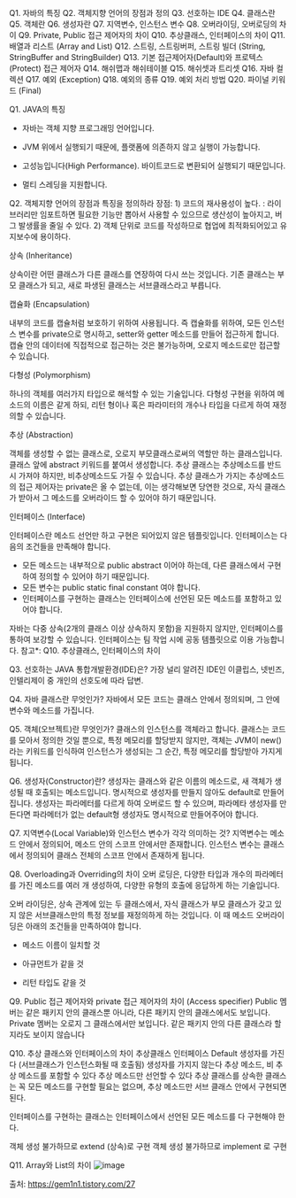 Q1. 자바의 특징
Q2. 객체지향 언어의 장점과 정의
Q3. 선호하는 IDE
Q4. 클래스란
Q5. 객체란 
Q6. 생성자란
Q7. 지역변수, 인스턴스 변수
Q8. 오버라이딩, 오버로딩의 차이
Q9. Private, Public 접근 제어자의 차이
Q10. 추상클래스, 인터페이스의 차이
Q11. 배열과 리스트 (Array and List)
Q12. 스트링, 스트링버퍼, 스트링 빌더 (String, StringBuffer and StringBuilder)
Q13. 기본 접근제어자(Default)와 프로텍스(Protect) 접근 제어자
Q14. 해쉬맵과 해쉬테이블
Q15. 해쉬셋과 트리셋
Q16. 자바 컬렉션
Q17. 예외 (Exception)
Q18. 예외의 종류
Q19. 예외 처리 방법
Q20. 파이널 키워드 (Final)
 

 

Q1. JAVA의 특징
- 자바는 객체 지향 프로그래밍 언어입니다.

- JVM 위에서 실행되기 때문에, 플랫폼에 의존하지 않고 실행이 가능합니다. 

- 고성능입니다(High Performance). 바이트코드로 변환되어 실행되기 때문입니다.

- 멀티 스레딩을 지원합니다.


Q2. 객체지향 언어의 장점과 특징을 정의하라
장점: 1) 코드의 재사용성이 높다. : 라이브러리만 임포트하면 필요한 기능만 뽑아서 사용할 수 있으므로 생산성이 높아지고, 버그 발생률을 줄일 수 있다. 2) 객체 단위로 코드를 작성하므로 협업에 최적화되어있고 유지보수에 용이하다.

 

상속 (Inheritance) 

상속이란 어떤 클래스가 다른 클래스를 연장하여 다시 쓰는 것입니다. 기존 클래스는 부모 클래스가 되고, 새로 파생된 클래스는 서브클래스라고 부릅니다. 

캡슐화 (Encapsulation)

내부의 코드를 캡슐처럼 보호하기 위하여 사용됩니다. 즉 캡슐화를 위하여, 모든 인스턴스 변수를 private으로 명시하고, setter와 getter 메소드를 만들어 접근하게 합니다. 캡슐 안의 데이터에 직접적으로 접근하는 것은 불가능하며, 오로지 메소드로만 접근할 수 있습니다.

다형성 (Polymorphism)

하나의 객체를 여러가지 타입으로 해석할 수 있는 기술입니다. 다형성 구현을 위하여 메소드의 이름은 같게 하되, 리턴 형이나 혹은 파라미터의 개수나 타입을 다르게 하여 재정의할 수 있습니다.

추상 (Abstraction)

객체를 생성할 수 없는 클래스로, 오로지 부모클래스로써의 역할만 하는 클래스입니다. 클래스 앞에 abstract 키워드를 붙여서 생성합니다. 추상 클래스는 추상메소드를 반드시 가져야 하지만, 비추상메소드도 가질 수 있습니다. 추상 클래스가 가지는 추상메소드의 접근 제어자는 private은 올 수 없는데, 이는 생각해보면 당연한 것으로, 자식 클래스가 받아서 그 메소드를 오버라이드 할 수 있어야 하기 때문입니다.

인터페이스 (Interface)

인터페이스란 메소드 선언만 하고 구현은 되어있지 않은 템플릿입니다. 인터페이스는 다음의 조건들을 만족해야 합니다.

- 모든 메소드는 내부적으로 public abstract 이어야 하는데, 다른 클래스에서 구현하여 정의할 수 있어야 하기 때문입니다.
- 모든 변수는 public static final constant 여야 합니다.
- 인터페이스를 구현하는 클래스는 인터페이스에 선언된 모든 메소드를 포함하고 있어야 합니다.

자바는 다중 상속(2개의 클래스 이상 상속하지 못함)을 지원하지 않지만, 인터페이스를 통하여 보강할 수 있습니다. 인터페이스는 팀 작업 시에 공동 템플릿으로 이용 가능합니다.
참고*: Q10. 추상클래스, 인터페이스의 차이


Q3. 선호하는 JAVA 통합개발환경(IDE)은?
가장 널리 알려진 IDE인 이클립스, 넷빈즈, 인텔리제이 중 개인의 선호도에 따라 답변.


Q4. 자바 클래스란 무엇인가?
자바에서 모든 코드는 클래스 안에서 정의되며, 그 안에 변수와 메소드를 가집니다.


Q5. 객체(오브젝트)란 무엇인가?
클래스의 인스턴스를 객체라고 합니다. 클래스는 코드를 모아서 정의한 것일 뿐으로, 특정 메모리를 할당받지 않지만, 객체는 JVM이 new()라는 키워드를 인식하여 인스턴스가 생성되는 그 순간, 특정 메모리를 할당받아 가지게 됩니다. 

Q6. 생성자(Constructor)란?
생성자는 클래스와 같은 이름의 메소드로, 새 객체가 생성될 때 호출되는 메소드입니다. 명시적으로 생성자를 만들지 않아도 default로 만들어집니다. 생성자는 파라메터를 다르게 하여 오버로드 할 수 있으며, 파라메타 생성자를 만든다면 파라메터가 없는 default형 생성자도 명시적으로 만들어주어야 합니다.

 
Q7. 지역변수(Local Variable)와 인스턴스 변수가 각각 의미하는 것?
지역변수는 메소드 안에서 정의되어, 메소드 안의 스코프 안에서만 존재합니다. 인스턴스 변수는 클래스에서 정의되어 클래스 전체의 스코프 안에서 존재하게 됩니다.

 
Q8. Overloading과 Overriding의 차이
오버 로딩은, 다양한 타입과 개수의 파라메터를 가진 메소드를 여러 개 생성하여, 다양한 유형의 호출에 응답하게 하는 기술입니다.

 

오버 라이딩은, 상속 관계에 있는 두 클래스에서, 자식 클래스가 부모 클래스가 갖고 있지 않은 서브클래스만의 특정 정보를 재정의하게 하는 것입니다. 이 때 메소드 오버라이딩은 아래의 조건들을 만족하여야 합니다.

- 메소드 이름이 일치할 것

- 아규먼트가 같을 것

- 리턴 타입도 같을 것

 
Q9. Public 접근 제어자와 private 접근 제어자의 차이 (Access specifier)
Public 멤버는 같은 패키지 안의 클래스뿐 아니라, 다른 패키지 안의 클래스에서도 보입니다.
Private 멤버는 오로지 그 클래스에서만 보입니다. 같은 패키지 안의 다른 클래스라 할지라도 보이지 않습니다



Q10. 추상 클래스와 인터페이스의 차이
추상클래스	인터페이스
Default 생성자를 가진다 (서브클래스가 인스턴스화될 때 호출됨)	생성자를 가지지 않는다
추상 메소드, 비 추상 메소드를 포함할 수 있다	              추상 메소드만 선언할 수 있다
추상 클래스를 상속한 클래스는 꼭 모든 메소드를 구현할 필요는 없으며, 추상 메소드만 서브 클래스 안에서 구현되면 된다.

인터페이스를 구현하는 클래스는 인터페이스에서 선언된 모든 메소드를 다 구현해야 한다.

객체 생성 불가하므로 extend (상속)로 구현	객체 생성 불가하므로 implement 로 구현


Q11. Array와 List의 차이 
![image](https://user-images.githubusercontent.com/45925158/137085929-bec100bc-31e9-40cc-9b5c-10eb3207b489.png)


출처: https://gem1n1.tistory.com/27
